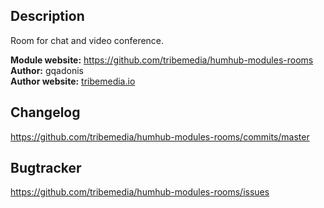 ## Description

Room for chat and video conference.

__Module website:__ <https://github.com/tribemedia/humhub-modules-rooms>   
__Author:__ gqadonis  
__Author website:__ [tribemedia.io](http://www.tribemedia.io)

## Changelog

<https://github.com/tribemedia/humhub-modules-rooms/commits/master>

## Bugtracker

<https://github.com/tribemedia/humhub-modules-rooms/issues>
